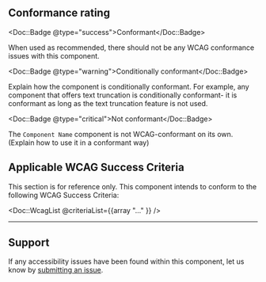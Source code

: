 ## Conformance rating

<!-- Update conformance rating badge with correct status and remove the others -->
<Doc::Badge @type="success">Conformant</Doc::Badge>

When used as recommended, there should not be any WCAG conformance issues with this component.

<Doc::Badge @type="warning">Conditionally conformant</Doc::Badge>

Explain how the component is conditionally conformant. For example, any component that offers text truncation is conditionally conformant- it is conformant as long as the text truncation feature is not used.

<Doc::Badge @type="critical">Not conformant</Doc::Badge>

The `Component Name` component is not WCAG-conformant on its own. (Explain how to use it in a conformant way)

## Applicable WCAG Success Criteria

This section is for reference only. This component intends to conform to the following WCAG Success Criteria:

<Doc::WcagList @criteriaList={{array "..." }} />

---

## Support

If any accessibility issues have been found within this component, let us know by [submitting an issue](https://github.com/hashicorp/design-system/issues/new/choose).
